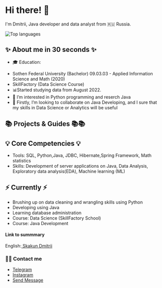 # Hi there! :wave:

I'm Dmitrii, Java developer and data analyst from :ru: Russia.

![Top languages](https://github-readme-stats.vercel.app/api/top-langs/?username=dI98Sk&layout=compact)

## ✨ About me in 30 seconds ✨ 
* 🎓 Education:
- Sothen Federal University (Bachelor)  09.03.03 - Applied Information Science and Math (2020)
- SkillFactory (Data Science Course)
- 📊Started studying data from August 2022.
- 👀 I’m interested in Python programming and reserch Java
- 💞️ Firstly, I’m looking to collaborate on Java Developing, and I sure that my skills in Data Science or Analytics will be useful


## 📚 Projects & Guides 📚📚

<!---
- For my portfolio guide, click (link)
- How to transition into Data Analytics? Click (link)
--->
## 💡 Core Competencies 💡
- Tools: SQL, Python,Java, JDBC, Hibernate,Spring Framework, Math statistics
- Skills:  Development of server applications on Java, Data Analysis,  Exploratory data analysis(EDA), Machine learning (ML)

## ⚡️ Currently ⚡️
- Brushing up on data cleaning and wrangling skills using Python
- Developing using Java
- Learning database administration
- Course: Data Science (SkillFactory School)
- Course: Java Development 

#### Link to summmary
English:[ Skakun Dmitrii](https://drive.google.com/file/d/1pa4oSOqRaX9lhRP3Z4VH8BKEoVJq9UIT/view?usp=sharing)

### 🙌🏻 Contact me
- [Telegram](https://t.me/DimaSkak485)
- [Instagram](https://www.instagram.com/skakun_dr/)
- <a href="mailto:skakundima.458@gmail.com">Send Message</a>


<!---
dI98Sk/dI98Sk is a ✨ special ✨ repository because its `README.md` (this file) appears on your GitHub profile.
You can click the Preview link to take a look at your changes.
--->
